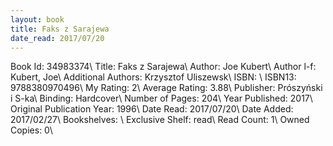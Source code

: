 ```yaml
---
layout: book
title: Faks z Sarajewa
date_read: 2017/07/20
---
```


Book Id: 34983374\ 
Title: Faks z Sarajewa\ 
Author: Joe Kubert\ 
Author l-f: Kubert, Joe\ 
Additional Authors: Krzysztof Uliszewsk\ 
ISBN: \ 
ISBN13: 9788380970496\ 
My Rating: 2\ 
Average Rating: 3.88\ 
Publisher: Prószyński i S-ka\ 
Binding: Hardcover\ 
Number of Pages: 204\ 
Year Published: 2017\ 
Original Publication Year: 1996\ 
Date Read: 2017/07/20\ 
Date Added: 2017/02/27\ 
Bookshelves: \ 
Exclusive Shelf: read\ 
Read Count: 1\ 
Owned Copies: 0\ 

